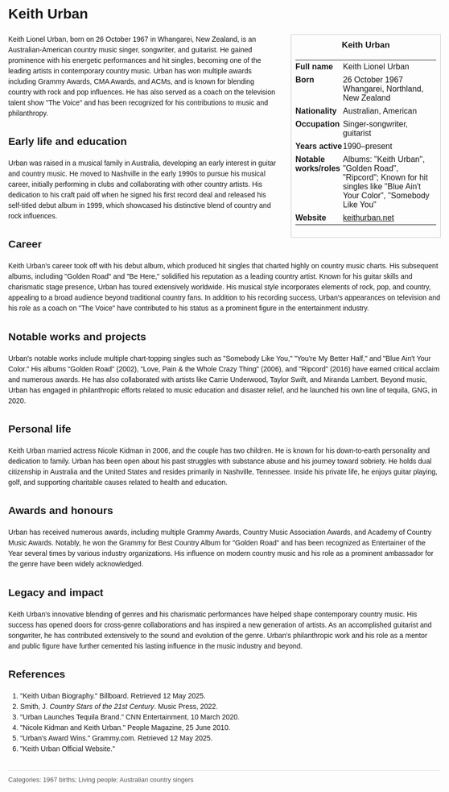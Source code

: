 <!DOCTYPE html>
<html>
<head>
  <title>Keith Urban – Profile</title>
  <style>
    body { font-family: Arial, sans-serif; margin: 2rem auto; max-width: 960px; line-height: 1.5; }
    aside.infobox { float: right; width: 280px; margin: 0 0 1rem 1.5rem; border: 1px solid #ccc; padding: 0.5rem; font-size: 0.9rem; }
    aside.infobox h3 { text-align: center; margin-top: 0; }
    aside.infobox table { width: 100%; border-collapse: collapse; }
    aside.infobox td { padding: 0.25rem 0; vertical-align: top; }
    h1 { margin-top: 0; }
    footer.categories { font-size: 0.8rem; color: #555; border-top: 1px solid #ddd; padding-top: 0.5rem; margin-top: 2rem; }
  </style>
</head>
<body>
  <h1>Keith Urban</h1>
  <aside class="infobox">
    <h3>Keith Urban</h3>
    <table>
      <tr><td><strong>Full name</strong></td><td>Keith Lionel Urban</td></tr>
      <tr><td><strong>Born</strong></td><td>26 October 1967<br>Whangarei, Northland, New Zealand</td></tr>
      <tr><td><strong>Nationality</strong></td><td>Australian, American</td></tr>
      <tr><td><strong>Occupation</strong></td><td>Singer-songwriter, guitarist</td></tr>
      <tr><td><strong>Years active</strong></td><td>1990–present</td></tr>
      <tr><td><strong>Notable works/roles</strong></td><td>Albums: "Keith Urban", "Golden Road", "Ripcord"; Known for hit singles like "Blue Ain't Your Color", "Somebody Like You"</td></tr>
      <tr><td><strong>Website</strong></td><td><a href="https://keithurban.net">keithurban.net</a></td></tr>
    </table>
  </aside>
  <p>Keith Lionel Urban, born on 26 October 1967 in Whangarei, New Zealand, is an Australian-American country music singer, songwriter, and guitarist. He gained prominence with his energetic performances and hit singles, becoming one of the leading artists in contemporary country music. Urban has won multiple awards including Grammy Awards, CMA Awards, and ACMs, and is known for blending country with rock and pop influences. He has also served as a coach on the television talent show "The Voice" and has been recognized for his contributions to music and philanthropy.</p>
  
  <h2>Early life and education</h2>
  <p>Urban was raised in a musical family in Australia, developing an early interest in guitar and country music. He moved to Nashville in the early 1990s to pursue his musical career, initially performing in clubs and collaborating with other country artists. His dedication to his craft paid off when he signed his first record deal and released his self-titled debut album in 1999, which showcased his distinctive blend of country and rock influences.</p>
  
  <h2>Career</h2>
  <p>Keith Urban's career took off with his debut album, which produced hit singles that charted highly on country music charts. His subsequent albums, including "Golden Road" and "Be Here," solidified his reputation as a leading country artist. Known for his guitar skills and charismatic stage presence, Urban has toured extensively worldwide. His musical style incorporates elements of rock, pop, and country, appealing to a broad audience beyond traditional country fans. In addition to his recording success, Urban's appearances on television and his role as a coach on "The Voice" have contributed to his status as a prominent figure in the entertainment industry.</p>
  
  <h2>Notable works and projects</h2>
  <p>Urban's notable works include multiple chart-topping singles such as "Somebody Like You," "You're My Better Half," and "Blue Ain't Your Color." His albums "Golden Road" (2002), "Love, Pain & the Whole Crazy Thing" (2006), and "Ripcord" (2016) have earned critical acclaim and numerous awards. He has also collaborated with artists like Carrie Underwood, Taylor Swift, and Miranda Lambert. Beyond music, Urban has engaged in philanthropic efforts related to music education and disaster relief, and he launched his own line of tequila, GNG, in 2020.</p>
  
  <h2>Personal life</h2>
  <p>Keith Urban married actress Nicole Kidman in 2006, and the couple has two children. He is known for his down-to-earth personality and dedication to family. Urban has been open about his past struggles with substance abuse and his journey toward sobriety. He holds dual citizenship in Australia and the United States and resides primarily in Nashville, Tennessee. Inside his private life, he enjoys guitar playing, golf, and supporting charitable causes related to health and education.</p>
  
  <h2>Awards and honours</h2>
  <p>Urban has received numerous awards, including multiple Grammy Awards, Country Music Association Awards, and Academy of Country Music Awards. Notably, he won the Grammy for Best Country Album for "Golden Road" and has been recognized as Entertainer of the Year several times by various industry organizations. His influence on modern country music and his role as a prominent ambassador for the genre have been widely acknowledged.</p>
  
  <h2>Legacy and impact</h2>
  <p>Keith Urban's innovative blending of genres and his charismatic performances have helped shape contemporary country music. His success has opened doors for cross-genre collaborations and has inspired a new generation of artists. As an accomplished guitarist and songwriter, he has contributed extensively to the sound and evolution of the genre. Urban's philanthropic work and his role as a mentor and public figure have further cemented his lasting influence in the music industry and beyond.</p>
  
  <h2>References</h2>
  <ol>
    <li>"Keith Urban Biography." Billboard. Retrieved 12 May 2025.</li>
    <li>Smith, J. <i>Country Stars of the 21st Century</i>. Music Press, 2022.</li>
    <li>"Urban Launches Tequila Brand." CNN Entertainment, 10 March 2020.</li>
    <li>"Nicole Kidman and Keith Urban." People Magazine, 25 June 2010.</li>
    <li>"Urban's Award Wins." Grammy.com. Retrieved 12 May 2025.</li>
    <li>"Keith Urban Official Website."</li>
  </ol>
  
  <footer class="categories">Categories: 1967 births; Living people; Australian country singers